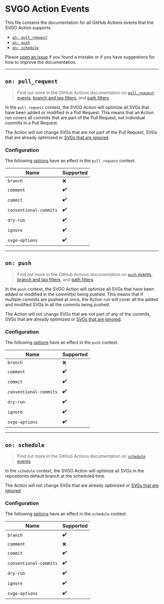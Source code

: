 # SVGO Action Events

This file contains the documentation for all GitHub Actions events that the SVGO
Action supports.

- [`on: pull_request`](#on-pull_request)
- [`on: push`](#on-push)
- [`on: schedule`](#on-schedule)

Please [open an issue] if you found a mistake or if you have suggestions for how
to improve the documentation.

---

## `on: pull_request`

> Find out more in the GitHub Actions documentation on [`pull_request` events],
> [branch and tag filters], and [path filters].

In the `pull_request` context, the SVGO Action will optimize all SVGs that have
been added or modified in a Pull Request. This means that an Action run covers
all commits that are part of the Pull Request, not individual commits in a Pull
Request.

The Action will not change SVGs that are not part of the Pull Request, SVGs that
are already optimized or [SVGs that are ignored].

### Configuration

The following [options] have an effect in the `pull_request` context.

| Name                   | Supported          |
| ---------------------- | ------------------ |
| `branch`               | :x:                |
| `comment`              | :heavy_check_mark: |
| `commit`               | :heavy_check_mark: |
| `conventional-commits` | :heavy_check_mark: |
| `dry-run`              | :heavy_check_mark: |
| `ignore`               | :heavy_check_mark: |
| `svgo-options`         | :heavy_check_mark: |

---

## `on: push`

> Find out more in the GitHub Actions documentation on [`push` events], [branch
> and tag filters], and [path filters].

In the `push` context, the SVGO Action will optimize all SVGs that have been
added or modified in the commit(s) being pushed. This means that if multiple
commits are pushed at once, the Action run will cover all the added and modified
SVGs in all the commits being pushed.

The Action will not change SVGs that are not part of any of the commits, SVGs
that are already optimized or [SVGs that are ignored].

### Configuration

The following [options] have an effect in the `push` context.

| Name                   | Supported          |
| ---------------------- | ------------------ |
| `branch`               | :x:                |
| `comment`              | :heavy_check_mark: |
| `commit`               | :heavy_check_mark: |
| `conventional-commits` | :heavy_check_mark: |
| `dry-run`              | :heavy_check_mark: |
| `ignore`               | :heavy_check_mark: |
| `svgo-options`         | :heavy_check_mark: |

---

## `on: schedule`

> Find out more in the GitHub Actions documentation on [`schedule` events].

In the `schedule` context, the SVGO Action will optimize all SVGs in the
repositories default branch at the scheduled time.

The Action will not change SVGs that are already optimized or [SVGs that are
ignored].

### Configuration

The following [options] have an effect in the `schedule` context.

| Name                   | Supported          |
| ---------------------- | ------------------ |
| `branch`               | :heavy_check_mark: |
| `comment`              | :x:                |
| `commit`               | :heavy_check_mark: |
| `conventional-commits` | :heavy_check_mark: |
| `dry-run`              | :heavy_check_mark: |
| `ignore`               | :heavy_check_mark: |
| `svgo-options`         | :heavy_check_mark: |

[`pull_request` events]: https://docs.github.com/en/actions/reference/events-that-trigger-workflows#pull_request
[`push` events]: https://docs.github.com/en/actions/reference/events-that-trigger-workflows#push
[`schedule` events]: https://docs.github.com/en/actions/reference/events-that-trigger-workflows#schedule
[branch and tag filters]: https://docs.github.com/en/actions/reference/workflow-syntax-for-github-actions#onpushpull_requestbranchestags
[open an issue]: https://github.com/ericcornelissen/svgo-action/issues/new?labels=docs&template=documentation.md
[options]: ./options.md
[path filters]: https://docs.github.com/en/actions/reference/workflow-syntax-for-github-actions#onpushpull_requestpaths
[SVGs that are ignored]: ./options.md#ignore

